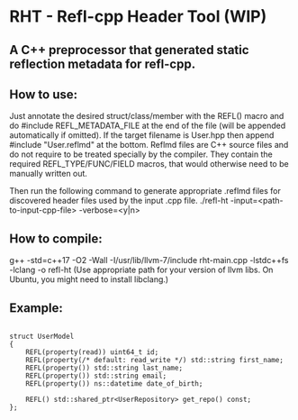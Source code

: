 # RHT - Refl-cpp Header Tool (WIP)
## A C++ preprocessor that generated static reflection metadata for refl-cpp.

## How to use:
Just annotate the desired struct/class/member with the REFL() macro and do #include REFL_METADATA_FILE at the end of the file (will be appended automatically if omitted).
If the target filename is User.hpp then append #include "User.reflmd" at the bottom. Reflmd files are C++ source files and do not require to be treated specially by the compiler. They contain the required REFL_TYPE/FUNC/FIELD macros, that would otherwise need to be manually written out.

Then run the following command to generate appropriate .reflmd files for discovered header files used by the input .cpp file.
./refl-ht -input=&lt;path-to-input-cpp-file&gt; -verbose=&lt;y|n&gt;

## How to compile: 
g++ -std=c++17 -O2 -Wall -I/usr/lib/llvm-7/include rht-main.cpp -lstdc++fs -lclang -o refl-ht
(Use appropriate path for your version of llvm libs. On Ubuntu, you might need to install libclang.)

## Example:

```

struct UserModel
{
    REFL(property(read)) uint64_t id;
    REFL(property(/* default: read_write */) std::string first_name;
    REFL(property()) std::string last_name;
    REFL(property()) std::string email;
    REFL(property()) ns::datetime date_of_birth;

    REFL() std::shared_ptr<UserRepository> get_repo() const;
};

```